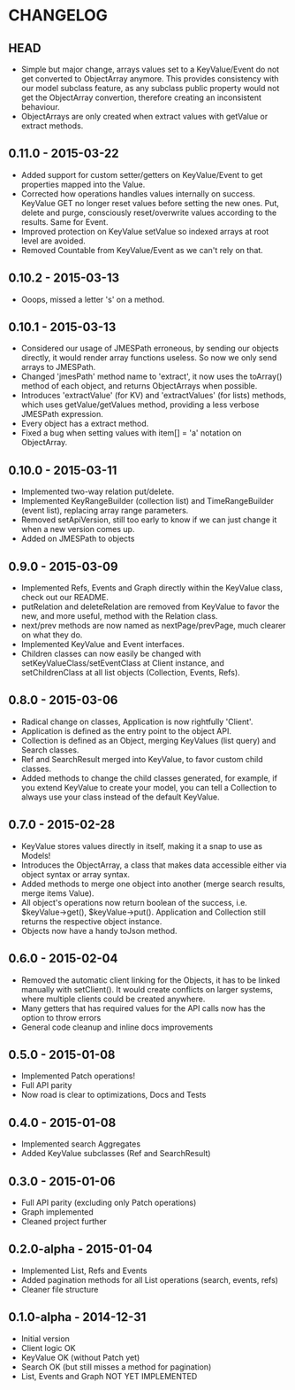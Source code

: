 # CHANGELOG

## HEAD
- Simple but major change, arrays values set to a KeyValue/Event do not get converted to ObjectArray anymore. This provides consistency with our model subclass feature, as any subclass public property would not get the ObjectArray convertion, therefore creating an inconsistent behaviour.
- ObjectArrays are only created when extract values with getValue or extract methods.

## 0.11.0 - 2015-03-22
- Added support for custom setter/getters on KeyValue/Event to get properties mapped into the Value.
- Corrected how operations handles values internally on success. KeyValue GET no longer reset values before setting the new ones. Put, delete and purge, consciously reset/overwrite values according to the results. Same for Event.
- Improved protection on KeyValue setValue so indexed arrays at root level are avoided.
- Removed Countable from KeyValue/Event as we can't rely on that.

## 0.10.2 - 2015-03-13
- Ooops, missed a letter 's' on a method.

## 0.10.1 - 2015-03-13
- Considered our usage of JMESPath erroneous, by sending our objects directly, it would render array functions useless. So now we only send arrays to JMESPath.
- Changed 'jmesPath' method name to 'extract', it now uses the toArray() method of each object, and returns ObjectArrays when possible.
- Introduces 'extractValue' (for KV) and 'extractValues' (for lists) methods, which uses getValue/getValues method, providing a less verbose JMESPath expression.
- Every object has a extract method.
- Fixed a bug when setting values with item[] = 'a' notation on ObjectArray.

## 0.10.0 - 2015-03-11
- Implemented two-way relation put/delete.
- Implemented KeyRangeBuilder (collection list) and TimeRangeBuilder (event list), replacing array range parameters.
- Removed setApiVersion, still too early to know if we can just change it when a new version comes up.
- Added on JMESPath to objects

## 0.9.0 - 2015-03-09
- Implemented Refs, Events and Graph directly within the KeyValue class, check out our README.
- putRelation and deleteRelation are removed from KeyValue to favor the new, and more useful, method with the Relation class.
- next/prev methods are now named as nextPage/prevPage, much clearer on what they do.
- Implemented KeyValue and Event interfaces.
- Children classes can now easily be changed with setKeyValueClass/setEventClass at Client instance, and setChildrenClass at all list objects (Collection, Events, Refs).

## 0.8.0 - 2015-03-06
- Radical change on classes, Application is now rightfully 'Client'.
- Application is defined as the entry point to the object API.
- Collection is defined as an Object, merging KeyValues (list query) and Search classes.
- Ref and SearchResult merged into KeyValue, to favor custom child classes.
- Added methods to change the child classes generated, for example, if you extend KeyValue to create your model, you can tell a Collection to always use your class instead of the default KeyValue.

## 0.7.0 - 2015-02-28
- KeyValue stores values directly in itself, making it a snap to use as Models!
- Introduces the ObjectArray, a class that makes data accessible either via object syntax or array syntax.
- Added methods to merge one object into another (merge search results, merge items Value).
- All object's operations now return boolean of the success, i.e. $keyValue->get(), $keyValue->put(). Application and Collection still returns the respective object instance.
- Objects now have a handy toJson method.

## 0.6.0 - 2015-02-04
- Removed the automatic client linking for the Objects, it has to be linked manually with setClient(). It would create conflicts on larger systems, where multiple clients could be created anywhere.
- Many getters that has required values for the API calls now has the option to throw errors
- General code cleanup and inline docs improvements

## 0.5.0 - 2015-01-08
- Implemented Patch operations!
- Full API parity
- Now road is clear to optimizations, Docs and Tests

## 0.4.0 - 2015-01-08
- Implemented search Aggregates
- Added KeyValue subclasses (Ref and SearchResult)

## 0.3.0 - 2015-01-06
- Full API parity (excluding only Patch operations)
- Graph implemented
- Cleaned project further

## 0.2.0-alpha - 2015-01-04
- Implemented List, Refs and Events
- Added pagination methods for all List operations (search, events, refs)
- Cleaner file structure

## 0.1.0-alpha - 2014-12-31
- Initial version
- Client logic OK
- KeyValue OK (without Patch yet)
- Search OK (but still misses a method for pagination)
- List, Events and Graph NOT YET IMPLEMENTED